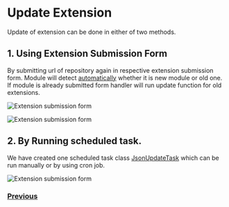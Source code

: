 # Update Extension

Update of extension can be done in either of two methods.

## 1. Using Extension Submission Form

 By submitting url of repository again in respective extension submission form. Module will detect [automatically](https://github.com/vikas-srivastava/extensionmanager/blob/master/code/page_type/ExtensionHolder.php#L85) whether it is new module or old one. If module is already submitted form handler will run update function for old extensions.

![Extension submission form](https://github.com/vikas-srivastava/extensionmanager/raw/master/docs/img/module-update-form.png)

![Extension submission form](https://github.com/vikas-srivastava/extensionmanager/raw/master/docs/img/update-by-form.png)

## 2. By Running scheduled task.

We have created one scheduled task class [JsonUpdateTask](https://github.com/vikas-srivastava/extensionmanager/blob/master/code/task/JsonUpdateTask.php#L1) which can be run manually or by using cron job.

![Extension submission form](https://github.com/vikas-srivastava/extensionmanager/raw/master/docs/img/update-by-cron.png)

### 	[Previous](https://github.com/vikas-srivastava/extensionmanager/blob/master/docs/en/topics/detail-module-page.md)